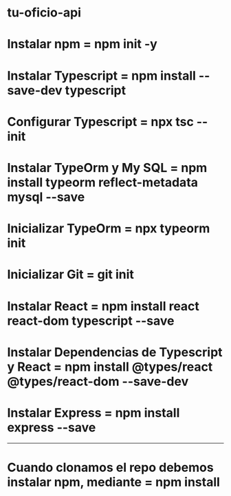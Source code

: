 # tu-oficio-api

# Instalar npm =  npm init -y
# Instalar Typescript = npm install --save-dev typescript
# Configurar Typescript = npx tsc --init
# Instalar TypeOrm y My SQL = npm install typeorm reflect-metadata mysql --save
# Inicializar TypeOrm = npx typeorm init
# Inicializar Git = git init
# Instalar React = npm install react react-dom typescript --save
# Instalar Dependencias de Typescript y React = npm install @types/react @types/react-dom --save-dev
# Instalar Express = npm install express --save



-----------------------------------------------------------------------

# Cuando clonamos el repo debemos instalar npm, mediante = npm install

